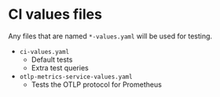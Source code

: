 # CI values files

Any files that are named `*-values.yaml` will be used for testing.

* `ci-values.yaml`
  * Default tests
  * Extra test queries
* `otlp-metrics-service-values.yaml`
  * Tests the OTLP protocol for Prometheus
